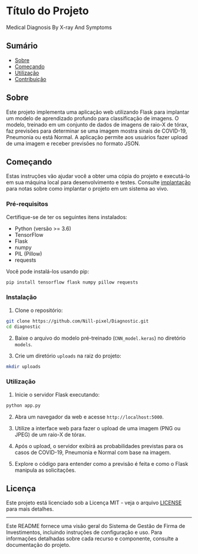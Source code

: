# Título do Projeto

Medical Diagnosis By X-ray And Symptoms

## Sumário

- [Sobre](#sobre)
- [Começando](#comecando)
- [Utilização](#utilizacao)
- [Contribuição](../CONTRIBUTING.md)

## Sobre <a name="sobre"></a>

Este projeto implementa uma aplicação web utilizando Flask para implantar um modelo de aprendizado profundo para classificação de imagens. O modelo, treinado em um conjunto de dados de imagens de raio-X de tórax, faz previsões para determinar se uma imagem mostra sinais de COVID-19, Pneumonia ou está Normal. A aplicação permite aos usuários fazer upload de uma imagem e receber previsões no formato JSON.

## Começando <a name="comecando"></a>

Estas instruções vão ajudar você a obter uma cópia do projeto e executá-lo em sua máquina local para desenvolvimento e testes. Consulte [implantação](#implantacao) para notas sobre como implantar o projeto em um sistema ao vivo.

### Pré-requisitos

Certifique-se de ter os seguintes itens instalados:

- Python (versão >= 3.6)
- TensorFlow
- Flask
- numpy
- PIL (Pillow)
- requests

Você pode instalá-los usando pip:

```bash
pip install tensorflow flask numpy pillow requests
```

### Instalação

1. Clone o repositório:

```bash
git clone https://github.com/Nill-pixel/Diagnostic.git
cd diagnostic
```

2. Baixe o arquivo do modelo pré-treinado (`CNN_model.keras`) no diretório `models`.

3. Crie um diretório `uploads` na raiz do projeto:

```bash
mkdir uploads
```

### Utilização <a name="utilizacao"></a>

1. Inicie o servidor Flask executando:

```bash
python app.py
```

2. Abra um navegador da web e acesse `http://localhost:5000`.

3. Utilize a interface web para fazer o upload de uma imagem (PNG ou JPEG) de um raio-X de tórax.

4. Após o upload, o servidor exibirá as probabilidades previstas para os casos de COVID-19, Pneumonia e Normal com base na imagem.

5. Explore o código para entender como a previsão é feita e como o Flask manipula as solicitações.

## Licença <a name="licenca"></a>

Este projeto está licenciado sob a Licença MIT - veja o arquivo [LICENSE](LICENSE) para mais detalhes.

---

Este README fornece uma visão geral do Sistema de Gestão de Firma de Investimentos, incluindo instruções de configuração e uso. Para informações detalhadas sobre cada recurso e componente, consulte a documentação do projeto.
